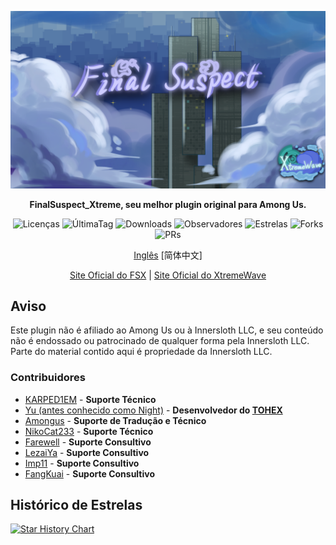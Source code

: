 ﻿<div align="center">
	
![FSX-XW](Assets/FSX&XW.png)

**FinalSuspect_Xtreme, seu melhor plugin original para Among Us.**

<img src="https://badgen.net/github/license/XtremeWave/FinalSuspect_Xtreme" alt="Licenças">
<img src="https://badgen.net/github/tag/XtremeWave/FinalSuspect_Xtreme" alt="ÚltimaTag">
<img src="https://badgen.net/github/assets-dl/XtremeWave/FinalSuspect_Xtreme" alt="Downloads">
<img src="https://badgen.net/github/watchers/XtremeWave/FinalSuspect_Xtreme" alt="Observadores">
<img src="https://badgen.net/github/stars/XtremeWave/FinalSuspect_Xtreme" alt="Estrelas">
<img src="https://badgen.net/github/forks/XtremeWave/FinalSuspect_Xtreme" alt="Forks">
<img src="https://badgen.net/github/prs/XtremeWave/FinalSuspect_Xtreme" alt="PRs">

[Inglês](README.md) [简体中文]

[Site Oficial do FSX](https://fsusx.top.cc) | [Site Oficial do XtremeWave](https://www.xtreme.net.cn)

</div>

## Aviso
Este plugin não é afiliado ao Among Us ou à Innersloth LLC, e seu conteúdo não é endossado ou patrocinado de qualquer forma pela Innersloth LLC.<br>
Parte do material contido aqui é propriedade da Innersloth LLC.

### Contribuidores
 - [KARPED1EM](https://github.com/KARPED1EM) - **Suporte Técnico**
 - [Yu (antes conhecido como Night)](https://github.com/Night-GUA) - **Desenvolvedor do [TOHEX](https://tohex.cc)**
 - [Amongus](https://github.com/XiezibanWrite) - **Suporte de Tradução e Técnico**
 - [NikoCat233](https://github.com/NikoCat233) - **Suporte Técnico**
 - [Farewell](https://github.com/ksduye) - **Suporte Consultivo**
 - [LezaiYa](https://github.com/LezaiYa1) - **Suporte Consultivo**
 - [Imp11](https://github.com/dabao40) - **Suporte Consultivo**
 - [FangKuai](https://github.com/FangKuaiYa) - **Suporte Consultivo**

## Histórico de Estrelas
[![Star History Chart](https://api.star-history.com/svg?repos=XtremeWave/FinalSuspect_Xtreme&type=Data)](https://star-history.com/#XtremeWave/FinalSuspect_Xtreme&Data)
